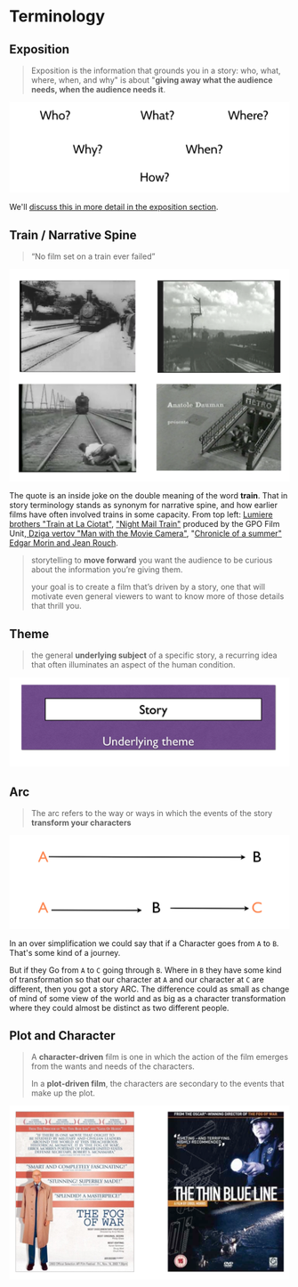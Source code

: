 # Terminology

## Exposition

> Exposition is the information that grounds you in a story: who, what, where, when, and why" is about "**giving away what the audience needs, when the audience needs it**.

![Exposition](../.gitbook/assets/exposition.png)

We'll [discuss this in more detail in the exposition section](exposition.md).

## Train / Narrative Spine

> “No film set on a train ever failed”

![](../.gitbook/assets/early_films_trains.png)

The quote is an inside joke on the double meaning of the word **train**. That in story terminology stands as synonym for narrative spine, and how earlier films have often involved trains in some capacity. From top left: [Lumiere brothers "Train at La Ciotat"](https://youtu.be/1dgLEDdFddk), ["Night Mail Train"](https://youtu.be/-WO7JxYlhOM) produced by the GPO Film Unit,[ Dziga vertov "Man with the Movie Camera"](https://youtu.be/cGYZ5847FiI), "[Chronicle of a summer" Edgar Morin and Jean Rouch](https://en.wikipedia.org/wiki/Chronique_d'un_été).

> storytelling to **move forward** you want the audience to be curious about the information you’re giving them.
>
> your goal is to create a film that’s driven by a story, one that will motivate even general viewers to want to know more of those details that thrill you.

## Theme

> the general **underlying subject** of a specific story, a recurring idea that often illuminates an aspect of the human condition.

![Underlying Theme](../.gitbook/assets/underlying_theme.png)

## Arc

> The arc refers to the way or ways in which the events of the story **transform your characters**

![Story Arc](../.gitbook/assets/story_arc.png)

In an over simplification we could say that if a Character goes from `A` to `B`. That's some kind of a journey.

But if they Go from `A` to `C` going through `B`. Where in `B` they have some kind of transformation so that our character at `A` and our character at `C` are different, then you got a story ARC. The difference could as small as change of mind of some view of the world and as big as a character transformation where they could almost be distinct as two different people.

## Plot and Character

> A **character-driven** film is one in which the action of the film emerges from the wants and needs of the characters.
>
> In a  **plot-driven film**, the characters are secondary to the events that make up the plot.

![plot\_char\_story](../.gitbook/assets/plot_char_story.png)

